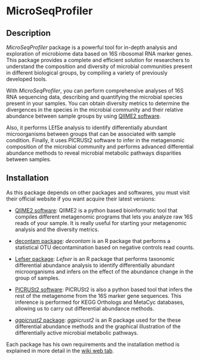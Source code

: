 # MicroSeqProfiler

## Description

*MicroSeqProfiler* package is a powerful tool for in-depth analysis and exploration of microbiome data based on 16S ribosomal RNA marker genes. This package provides a complete and efficient solution for researchers to understand the composition and diversity of microbial communities present in different biological groups, by compiling a variety of previously developed tools.

With *MicroSeqProfiler*, you can perform comprehensive analyses of 16S RNA sequencing data, describing and quantifying the microbial species present in your samples. You can obtain diversity metrics to determine the divergences in the species in the microbial community and their relative abundance between sample groups by using [QIIME2 software](https://qiime2.org/).

Also, it performs LEfSe analysis to identify differentially abundant microorganisms between groups that can be associated with sample condition. Finally, it uses PICRUSt2 software to infer in the metagenomic composition of the microbial community and performs advanced differential abundance methods to reveal microbial metabolic pathways disparities between samples.

## Installation

As this package depends on other packages and softwares, you must visit their official website if you want acquire their latest versions:

-   [QIIME2 software](https://docs.qiime2.org/): QIIME2 is a python based bioinformatic tool that compiles different metagenomic programs that lets you analyze raw 16S reads of your sample. It is really useful for starting your metagenomic analysis and the diversity metrics.

-   [decontam package](https://github.com/benjjneb/decontam): *decontam* is an R package that performs a statistical OTU decontamination based on negative controls read counts.

-   [Lefser package](https://github.com/waldronlab/lefser): *Lefser* is an R package that performs taxonomic differential abundance analysis to identify differentially abundant microorganisms and infers on the effect of the abundance change in the group of samples.

-   [PICRUSt2 software](https://github.com/picrust/picrust2): PICRUSt2 is also a python based tool that infers the rest of the metagenome from the 16S marker gene sequences. This inference is performed for KEGG Orthologs and MetaCyc databases, allowing us to carry out differential abundance methods.

-   [*ggpicrust2* package](https://github.com/cafferychen777/ggpicrust2): *ggpicrust2* is an R package used for the these differential abundance methods and the graphical illustration of the differentially active microbial metabolic pathways.

Each package has his own requirements and the installation method is explained in more detail in the [wiki web tab](https://github.com/juanravm/MicroSeqProfiler/wiki).
